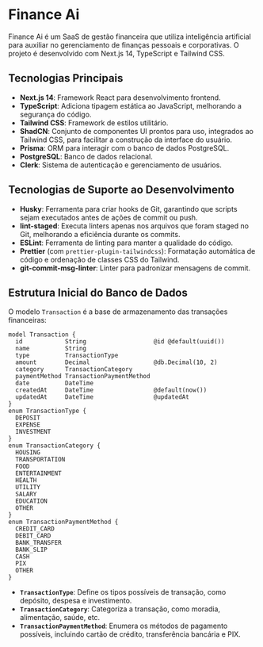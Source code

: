 # Finance Ai
Finance Ai é um SaaS de gestão financeira que utiliza inteligência artificial para auxiliar no gerenciamento de finanças pessoais e corporativas. O projeto é desenvolvido com Next.js 14, TypeScript e Tailwind CSS.

## Tecnologias Principais
- **Next.js 14**: Framework React para desenvolvimento frontend.
- **TypeScript**: Adiciona tipagem estática ao JavaScript, melhorando a segurança do código.
- **Tailwind CSS**: Framework de estilos utilitário.
- **ShadCN**: Conjunto de componentes UI prontos para uso, integrados ao Tailwind CSS, para facilitar a construção da interface do usuário.
- **Prisma**: ORM para interagir com o banco de dados PostgreSQL.
- **PostgreSQL**: Banco de dados relacional.
- **Clerk**: Sistema de autenticação e gerenciamento de usuários.

## Tecnologias de Suporte ao Desenvolvimento
- **Husky**: Ferramenta para criar hooks de Git, garantindo que scripts sejam executados antes de ações de commit ou push.
- **lint-staged**: Executa linters apenas nos arquivos que foram staged no Git, melhorando a eficiência durante os commits.
- **ESLint**: Ferramenta de linting para manter a qualidade do código.
- **Prettier** (com `prettier-plugin-tailwindcss`): Formatação automática de código e ordenação de classes CSS do Tailwind.
- **git-commit-msg-linter**: Linter para padronizar mensagens de commit.

## Estrutura Inicial do Banco de Dados
O modelo `Transaction` é a base de armazenamento das transações financeiras:

```prisma
model Transaction {
  id            String                   @id @default(uuid())
  name          String
  type          TransactionType
  amount        Decimal                  @db.Decimal(10, 2)
  category      TransactionCategory
  paymentMethod TransactionPaymentMethod
  date          DateTime
  createdAt     DateTime                 @default(now())
  updatedAt     DateTime                 @updatedAt
}
enum TransactionType {
  DEPOSIT
  EXPENSE
  INVESTMENT
}
enum TransactionCategory {
  HOUSING
  TRANSPORTATION
  FOOD
  ENTERTAINMENT
  HEALTH
  UTILITY
  SALARY
  EDUCATION
  OTHER
}
enum TransactionPaymentMethod {
  CREDIT_CARD
  DEBIT_CARD
  BANK_TRANSFER
  BANK_SLIP
  CASH
  PIX
  OTHER
}
```

- **`TransactionType`**: Define os tipos possíveis de transação, como depósito, despesa e investimento.
- **`TransactionCategory`**: Categoriza a transação, como moradia, alimentação, saúde, etc.
- **`TransactionPaymentMethod`**: Enumera os métodos de pagamento possíveis, incluindo cartão de crédito, transferência bancária e PIX.
